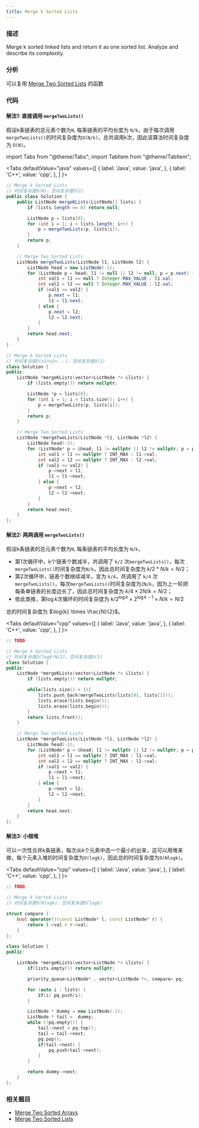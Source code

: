 ```yaml
---
title: Merge k Sorted Lists
---
```


### 描述

Merge k sorted linked lists and return it as one sorted list. Analyze and describe its complexity.

### 分析

可以复用 [Merge Two Sorted Lists](merge-two-sorted-lists.md) 的函数

### 代码

#### 解法1: 直接调用 `mergeTwoLists()`

假设k条链表的总元素个数为`N`, 每条链表的平均长度为 `N/k`，由于每次调用`mergeTwoLists()`的时间复杂度为`O(N/k)`，总共调用k次，因此该算法时间复杂度为 `O(N)`。

import Tabs from "@theme/Tabs";
import TabItem from "@theme/TabItem";

<Tabs
defaultValue="java"
values={[
{ label: 'Java', value: 'java', },
{ label: 'C++', value: 'cpp', },
]
}>
<TabItem value="java">

```java
// Merge k Sorted Lists
// 时间复杂度O(N)，空间复杂度O(1)
public class Solution {
    public ListNode mergeKLists(ListNode[] lists) {
        if (lists.length == 0) return null;

        ListNode p = lists[0];
        for (int i = 1; i < lists.length; i++) {
            p = mergeTwoLists(p, lists[i]);
        }
        return p;
    }

    // Merge Two Sorted Lists
    ListNode mergeTwoLists(ListNode l1, ListNode l2) {
        ListNode head = new ListNode(-1);
        for (ListNode p = head; l1 != null || l2 != null; p = p.next) {
            int val1 = l1 == null ? Integer.MAX_VALUE : l1.val;
            int val2 = l2 == null ? Integer.MAX_VALUE : l2.val;
            if (val1 <= val2) {
                p.next = l1;
                l1 = l1.next;
            } else {
                p.next = l2;
                l2 = l2.next;
            }
        }
        return head.next;
    }
}
```

</TabItem>
<TabItem value="cpp">

```cpp
// Merge k Sorted Lists
// 时间复杂度O(n1+n2+...)，空间复杂度O(1)
class Solution {
public:
    ListNode *mergeKLists(vector<ListNode *> &lists) {
        if (lists.empty()) return nullptr;

        ListNode *p = lists[0];
        for (int i = 1; i < lists.size(); i++) {
            p = mergeTwoLists(p, lists[i]);
        }
        return p;
    }

    // Merge Two Sorted Lists
    ListNode *mergeTwoLists(ListNode *l1, ListNode *l2) {
        ListNode head(-1);
        for (ListNode* p = &head; l1 != nullptr || l2 != nullptr; p = p->next) {
            int val1 = l1 == nullptr ? INT_MAX : l1->val;
            int val2 = l2 == nullptr ? INT_MAX : l2->val;
            if (val1 <= val2) {
                p->next = l1;
                l1 = l1->next;
            } else {
                p->next = l2;
                l2 = l2->next;
            }
        }
        return head.next;
    }
};
```

</TabItem>
</Tabs>


#### 解法2: 两两调用 `mergeTwoLists()`

假设k条链表的总元素个数为`N`, 每条链表的平均长度为 `N/k`，

* 第1次循环中，k个链表个数减半，共调用了 `k/2` 次`mergeTwoLists()`，每次`mergeTwoLists()`时间复杂度为`N/k`，因此总时间复杂度为 $k/2 * N/k=N/2$；
* 第2次循环中，链表个数继续减半，变为 `k/4`，共调用了 `k/4` 次`mergeTwoLists()`，每次`mergeTwoLists()`时间复杂度为`2N/k`，因为上一轮把每条单链表的长度边长了，因此总时间复杂度为 $k/4 \times 2N/k=N/2$；
* 依此类推，第$\log{k}$次循环的时间复杂度为 $k/{2^{\log{k}}} \times 2^{\log{k}-1} \times N/k=N/2$

总的时间复杂度为 $\log{k} \times \frac{N}{2}$。

<Tabs
defaultValue="cpp"
values={[
{ label: 'Java', value: 'java', },
{ label: 'C++', value: 'cpp', },
]
}>
<TabItem value="java">

```java
// TODO
```

</TabItem>
<TabItem value="cpp">

```cpp
// Merge k Sorted Lists
// 时间复杂度O(logk*N/2)，空间复杂度O(1)
class Solution {
public:
    ListNode *mergeKLists(vector<ListNode *> &lists) {
        if (lists.empty()) return nullptr;

        while(lists.size() > 1){
            lists.push_back(mergeTwoLists(lists[0], lists[1]));
            lists.erase(lists.begin());
            lists.erase(lists.begin());
        }
        return lists.front();
    }

    // Merge Two Sorted Lists
    ListNode *mergeTwoLists(ListNode *l1, ListNode *l2) {
        ListNode head(-1);
        for (ListNode* p = &head; l1 != nullptr || l2 != nullptr; p = p->next) {
            int val1 = l1 == nullptr ? INT_MAX : l1->val;
            int val2 = l2 == nullptr ? INT_MAX : l2->val;
            if (val1 <= val2) {
                p->next = l1;
                l1 = l1->next;
            } else {
                p->next = l2;
                l2 = l2->next;
            }
        }
        return head.next;
    }
};
```

</TabItem>
</Tabs>

#### 解法3: 小根堆

可以一次性合并k条链表，每次从k个元素中选一个最小的出来，这可以用堆来做，每个元素入堆的时间复杂度为`O(logk)`，因此总的时间复杂度为`O(Nlogk)`。


<Tabs
defaultValue="cpp"
values={[
{ label: 'Java', value: 'java', },
{ label: 'C++', value: 'cpp', },
]
}>
<TabItem value="java">

```java
// TODO
```

</TabItem>
<TabItem value="cpp">

```cpp
// Merge k Sorted Lists
// 时间复杂度O(Nlogk)，空间复杂度O(logk)

struct compare {
    bool operator()(const ListNode* l, const ListNode* r) {
        return l->val > r->val;
    }
};

class Solution {
public:

    ListNode *mergeKLists(vector<ListNode *> &lists) {
        if(lists.empty()) return nullptr;

        priority_queue<ListNode* , vector<ListNode *>, compare> pq;

        for (auto i : lists) {
            if(i) pq.push(i);
        }

        ListNode * dummy = new ListNode(-1);
        ListNode * tail =  dummy;
        while (!pq.empty()) {
            tail->next = pq.top();
            tail = tail->next;
            pq.pop();
            if(tail->next) {
                pq.push(tail->next);
            }
        }

        return dummy->next;
    }
};
```

</TabItem>
</Tabs>

### 相关题目

- [Merge Two Sorted Arrays](merge-two-sorted-arrays.md)
- [Merge Two Sorted Lists](merge-two-sorted-lists.md)
